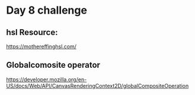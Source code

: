 # Day 8 challenge
## hsl Resource:
https://mothereffinghsl.com/
## Globalcomosite operator
https://developer.mozilla.org/en-US/docs/Web/API/CanvasRenderingContext2D/globalCompositeOperation
